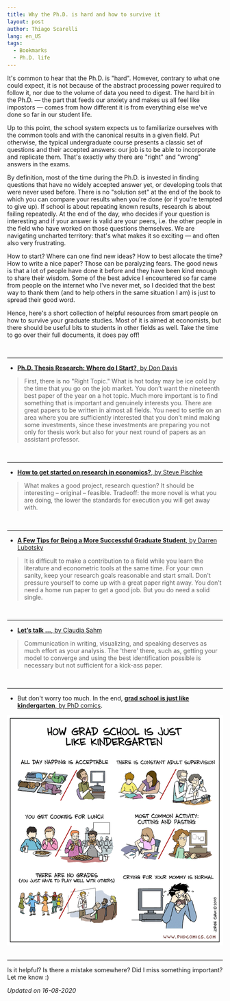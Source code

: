 ```yaml
---
title: Why the Ph.D. is hard and how to survive it
layout: post
author: Thiago Scarelli
lang: en_US
tags:
  - Bookmarks
  - Ph.D. life
---
```


It's common to hear that the Ph.D. is "hard". However, contrary to what one could expect, it is not because of the abstract processing power required to follow it, nor due to the volume of data you need to digest. The hard bit in the Ph.D. &mdash; the part that feeds our anxiety and makes us all feel like impostors &mdash; comes from how different it is from everything else we've done so far in our student life.

<!--more-->

Up to this point, the school system expects us to familiarize ourselves with the common tools and with the canonical results in a given field. Put otherwise, the typical undergraduate course presents a classic set of questions and their accepted answers: our job is to be able to incorporate and replicate them. That's exactly why there are "right" and "wrong" answers in the exams.

By definition, most of the time during the Ph.D. is invested in finding questions that have no widely accepted answer yet, or developing tools that were never used before. There is no "solution set" at the end of the book to which you can compare your results when you're done (or if you're tempted to give up). If school is about repeating known results, research is about failing repeatedly. At the end of the day, who decides if your question is interesting and if your answer is valid are your peers, i.e. the other people in the field who have worked on those questions themselves. We are navigating uncharted territory: that's what makes it so exciting &mdash; and often also very frustrating.

How to start? Where can one find new ideas? How to best allocate the time? How to write a nice paper? Those can be paralyzing fears. The good news is that a lot of people have done it before and they have been kind enough to share their wisdom. Some of the best advice I encountered so far came from people on the internet who I've never met, so I decided that the best way to thank them (and to help others in the same situation I am) is just to spread their good word.

Hence, here's a short collection of helpful resources from smart people on how to survive your graduate studies. Most of it is aimed at economists, but there should be useful bits to students in other fields as well. Take the time to go over their full documents, it does pay off!

<br>
<hr>

- [**Ph.D. Thesis Research: Where do I Start?**, by Don Davis](http://www.columbia.edu/~drd28/Thesis%20Research.pdf)

<blockquote class="blockquote"> First, there is no "Right Topic." What is hot today may be ice cold by the time that you go on the job market. You don’t want the nineteenth best paper of the year on a hot topic. Much more important is to find something that is important and genuinely interests you. There are great papers to be written in almost all fields. You need to settle on an area where you are sufficiently interested that you don’t mind making some investments, since these investments are preparing you not only for thesis work but also for your next round of papers as an assistant professor. </blockquote>

<br>
<hr>

- [**How to get started on research in economics?**, by Steve Pischke](http://econ.lse.ac.uk/staff/spischke/phds/get_started.pdf)

<blockquote class="blockquote"> What makes a good project, research question? It should be interesting – original – feasible. Tradeoff: the more novel is what you are doing, the lower the standards for execution you will get away with.</blockquote>

<br>
<hr>

- [**A Few Tips for Being a More Successful Graduate Student**, by Darren Lubotsky](https://lubotsky.weebly.com/uploads/2/3/1/7/23178366/a_few_tips_for_being_a_more_successful_graduate_student_darren_lubotsky.pdf)

<blockquote class="blockquote"> It is difficult to make a contribution to a field while you learn the literature and econometric tools at the same time. For your own sanity, keep your research goals reasonable and start small. Don't pressure yourself to come up with a great paper right away. You don’t need a home run paper to get a good job. But you do need a solid single. </blockquote>

<br>
<hr>

- [**Let’s talk …**, by Claudia Sahm](http://macromomblog.com/2019/09/01/lets-talk/)

<blockquote class="blockquote"> Communication in writing, visualizing, and speaking deserves as much effort as your analysis. The 'there' there, such as, getting your model to converge and using the best identification possible is necessary but not sufficient for a kick-ass paper.</blockquote>

<br>
<hr>

- But don't worry too much. In the end, [**grad school is just like kindergarten**, by PhD comics](http://phdcomics.com/comics/archive.php?comicid=1286).

<div class = "text-center">
<img src = "../exhibits/phd030110s.gif" class = "img-fluid">
</div>

<br>
<hr>

Is it helpful? Is there a mistake somewhere? Did I miss something important? Let me know :)

*Updated on 16-08-2020*
